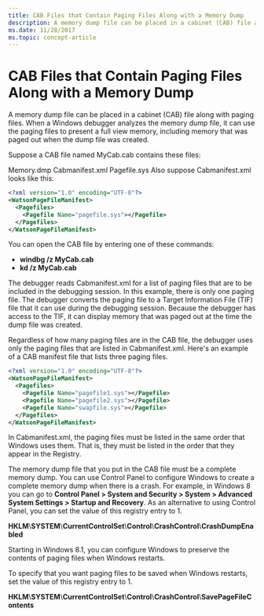 ```yaml
---
title: CAB Files that Contain Paging Files Along with a Memory Dump
description: A memory dump file can be placed in a cabinet (CAB) file along with paging files.
ms.date: 11/28/2017
ms.topic: concept-article
---
```


# CAB Files that Contain Paging Files Along with a Memory Dump


A memory dump file can be placed in a cabinet (CAB) file along with paging files. When a Windows debugger analyzes the memory dump file, it can use the paging files to present a full view memory, including memory that was paged out when the dump file was created.

Suppose a CAB file named MyCab.cab contains these files:

Memory.dmp
Cabmanifest.xml
Pagefile.sys
Also suppose Cabmanifest.xml looks like this:

```XML
<?xml version="1.0" encoding="UTF-8"?>
<WatsonPageFileManifest>
  <Pagefiles>
    <Pagefile Name="pagefile.sys"></Pagefile>
  </Pagefiles>
</WatsonPageFileManifest>
```

You can open the CAB file by entering one of these commands:

-   **windbg /z MyCab.cab**
-   **kd /z MyCab.cab**

The debugger reads Cabmanifest.xml for a list of paging files that are to be included in the debugging session. In this example, there is only one paging file. The debugger converts the paging file to a Target Information File (TIF) file that it can use during the debugging session. Because the debugger has access to the TIF, it can display memory that was paged out at the time the dump file was created.

Regardless of how many paging files are in the CAB file, the debugger uses only the paging files that are listed in Cabmanifest.xml. Here's an example of a CAB manifest file that lists three paging files.

```XML
<?xml version="1.0" encoding="UTF-8"?>
<WatsonPageFileManifest>
  <Pagefiles>
    <Pagefile Name="pagefile1.sys"></Pagefile>
    <Pagefile Name="pagefile2.sys"></Pagefile>
    <Pagefile Name="swapfile.sys"></Pagefile>
  </Pagefiles>
</WatsonPageFileManifest>
```

In Cabmanifest.xml, the paging files must be listed in the same order that Windows uses them. That is, they must be listed in the order that they appear in the Registry.

The memory dump file that you put in the CAB file must be a complete memory dump. You can use Control Panel to configure Windows to create a complete memory dump when there is a crash. For example, in Windows 8 you can go to **Control Panel &gt; System and Security &gt; System &gt; Advanced System Settings &gt; Startup and Recovery**. As an alternative to using Control Panel, you can set the value of this registry entry to 1.

**HKLM**\\**SYSTEM**\\**CurrentControlSet**\\**Control**\\**CrashControl**\\**CrashDumpEnabled**

Starting in Windows 8.1, you can configure Windows to preserve the contents of paging files when Windows restarts.

To specify that you want paging files to be saved when Windows restarts, set the value of this registry entry to 1.

**HKLM**\\**SYSTEM**\\**CurrentControlSet**\\**Control**\\**CrashControl**\\**SavePageFileContents**

 

 
